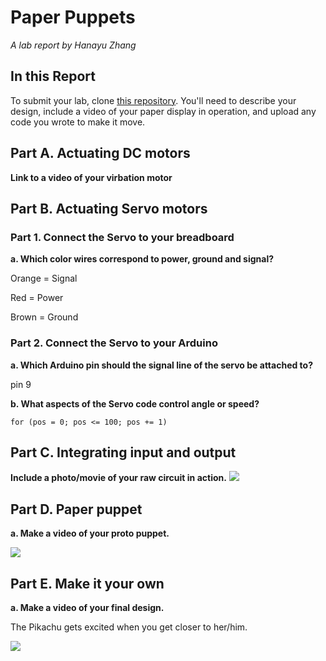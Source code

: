 # Paper Puppets

*A lab report by Hanayu Zhang*

## In this Report

To submit your lab, clone [this repository](https://github.com/FAR-Lab/IDD-Fa18-Lab4). You'll need to describe your design, include a video of your paper display in operation, and upload any code you wrote to make it move.

## Part A. Actuating DC motors

**Link to a video of your virbation motor**

## Part B. Actuating Servo motors

### Part 1. Connect the Servo to your breadboard

**a. Which color wires correspond to power, ground and signal?**

Orange = Signal

Red = Power

Brown = Ground

### Part 2. Connect the Servo to your Arduino

**a. Which Arduino pin should the signal line of the servo be attached to?** 

pin 9 

**b. What aspects of the Servo code control angle or speed?**

```
for (pos = 0; pos <= 100; pos += 1)
```

## Part C. Integrating input and output

**Include a photo/movie of your raw circuit in action.**
[![](http://img.youtube.com/vi/usf_31diIU4/0.jpg)](http://www.youtube.com/watch?v=usf_31diIU4 "")


## Part D. Paper puppet

**a. Make a video of your proto puppet.**

[![](http://img.youtube.com/vi/m004C8thccY/0.jpg)](http://www.youtube.com/watch?v=m004C8thccY "")


## Part E. Make it your own

**a. Make a video of your final design.**

The Pikachu gets excited when you get closer to her/him.

[![](http://img.youtube.com/vi/YfQBDpG5x4g/0.jpg)](http://www.youtube.com/watch?v=YfQBDpG5x4g "")
 
